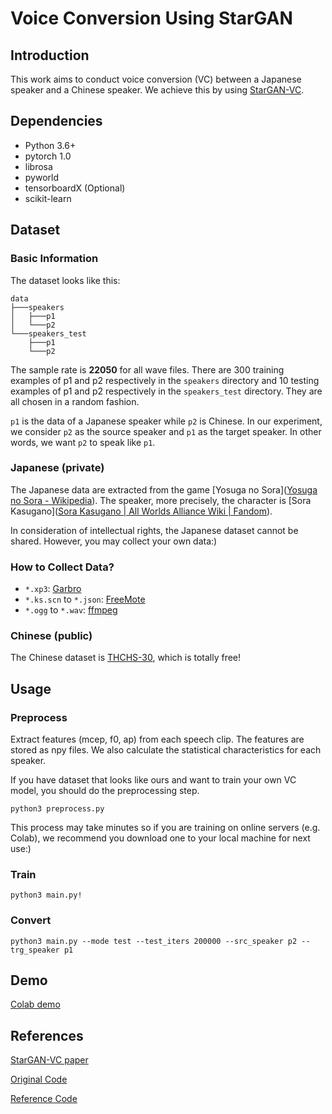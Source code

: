 # Voice Conversion Using StarGAN

## Introduction

This work aims to conduct voice conversion (VC) between a Japanese speaker and a Chinese speaker. We achieve this by using [StarGAN-VC](https://arxiv.org/abs/1806.02169).

## Dependencies

- Python 3.6+
- pytorch 1.0
- librosa
- pyworld
- tensorboardX (Optional)
- scikit-learn


## Dataset

### Basic Information

The dataset looks like this:

```
data
├───speakers
│   ├───p1
│   └───p2
└───speakers_test
    ├───p1
    └───p2
```

The sample rate is **22050** for all wave files. There are 300 training examples of p1 and p2 respectively in the `speakers` directory and 10 testing examples of p1 and p2 respectively in the `speakers_test` directory. They are all chosen in a random fashion.

`p1` is the data of a Japanese speaker while `p2`  is Chinese. In our experiment, we consider `p2` as the source speaker and `p1` as the target speaker. In other words, we want `p2` to speak like `p1`.



### Japanese (private)

The Japanese data are extracted from the game [Yosuga no Sora]([Yosuga no Sora - Wikipedia](https://en.wikipedia.org/wiki/Yosuga_no_Sora)). The speaker, more precisely, the character is [Sora Kasugano]([Sora Kasugano | All Worlds Alliance Wiki | Fandom](https://all-worlds-alliance.fandom.com/wiki/Sora_Kasugano)). 

In consideration of intellectual rights, the Japanese dataset cannot be shared. However, you may collect your own data:)

### How to Collect Data?

- `*.xp3`: [Garbro](https://github.com/morkt/GARbro)
- `*.ks.scn` to `*.json`: [FreeMote](https://github.com/UlyssesWu/FreeMote)  
- `*.ogg` to `*.wav`: [ffmpeg](https://ffmpeg.org/)


### Chinese (public)

The Chinese dataset is [THCHS-30](http://www.openslr.org/18/), which is totally free!  




## Usage

### Preprocess

Extract features (mcep, f0, ap) from each speech clip. The features are stored as npy files. We also calculate the statistical characteristics for each speaker.

If you have  dataset that looks like ours and want to train your own VC model, you should do the preprocessing step.

```
python3 preprocess.py
```

This process may take minutes so if you are training on online servers (e.g. Colab), we recommend you download one to your local machine for next use:)



### Train

```
python3 main.py!
```



### Convert 

```
python3 main.py --mode test --test_iters 200000 --src_speaker p2 --trg_speaker p1
```



## Demo

[Colab demo](https://colab.research.google.com/drive/1R-Dc2AUAPFkcfkABUeejszfTeBgwdqZC?usp=sharing)



## References

[StarGAN-VC paper](https://arxiv.org/abs/1806.02169)

[Original Code](https://github.com/hujinsen/pytorch-StarGAN-VC)

[Reference Code](https://github.com/wubinary/DLHLP2020-SPRING)
